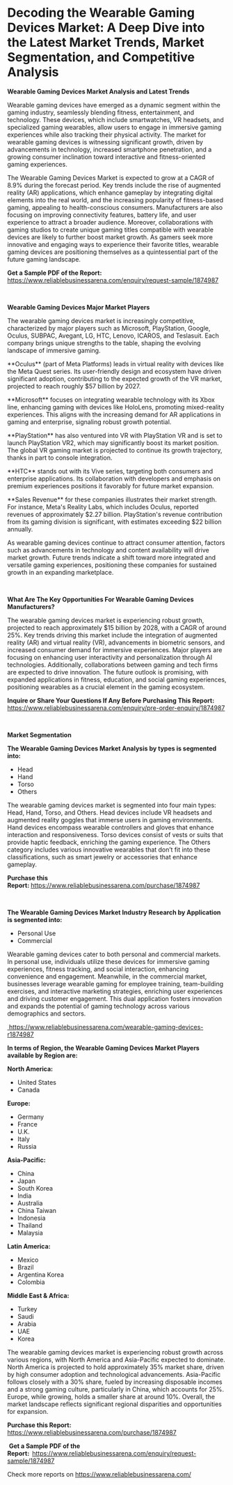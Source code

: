 <p><h1>Decoding the Wearable Gaming Devices Market: A Deep Dive into the Latest Market Trends, Market Segmentation, and Competitive Analysis</h1></p><p><strong>Wearable Gaming Devices Market Analysis and Latest Trends</strong></p>
<p><p>Wearable gaming devices have emerged as a dynamic segment within the gaming industry, seamlessly blending fitness, entertainment, and technology. These devices, which include smartwatches, VR headsets, and specialized gaming wearables, allow users to engage in immersive gaming experiences while also tracking their physical activity. The market for wearable gaming devices is witnessing significant growth, driven by advancements in technology, increased smartphone penetration, and a growing consumer inclination toward interactive and fitness-oriented gaming experiences.</p><p>The Wearable Gaming Devices Market is expected to grow at a CAGR of 8.9% during the forecast period. Key trends include the rise of augmented reality (AR) applications, which enhance gameplay by integrating digital elements into the real world, and the increasing popularity of fitness-based gaming, appealing to health-conscious consumers. Manufacturers are also focusing on improving connectivity features, battery life, and user experience to attract a broader audience. Moreover, collaborations with gaming studios to create unique gaming titles compatible with wearable devices are likely to further boost market growth. As gamers seek more innovative and engaging ways to experience their favorite titles, wearable gaming devices are positioning themselves as a quintessential part of the future gaming landscape.</p></p>
<p><strong>Get a Sample PDF of the Report:&nbsp;</strong> <a href="https://www.reliablebusinessarena.com/enquiry/request-sample/1874987?utm_campaign=2343&utm_medium=2&utm_source=Github&utm_content=ia&utm_term=07022025&utm_id=wearable-gaming-devices">https://www.reliablebusinessarena.com/enquiry/request-sample/1874987</a></p>
<p>&nbsp;</p>
<p><strong>Wearable Gaming Devices Major Market Players</strong></p>
<p><p>The wearable gaming devices market is increasingly competitive, characterized by major players such as Microsoft, PlayStation, Google, Oculus, SUBPAC, Avegant, LG, HTC, Lenovo, ICAROS, and Teslasuit. Each company brings unique strengths to the table, shaping the evolving landscape of immersive gaming.</p><p>**Oculus** (part of Meta Platforms) leads in virtual reality with devices like the Meta Quest series. Its user-friendly design and ecosystem have driven significant adoption, contributing to the expected growth of the VR market, projected to reach roughly $57 billion by 2027. </p><p>**Microsoft** focuses on integrating wearable technology with its Xbox line, enhancing gaming with devices like HoloLens, promoting mixed-reality experiences. This aligns with the increasing demand for AR applications in gaming and enterprise, signaling robust growth potential.</p><p>**PlayStation** has also ventured into VR with PlayStation VR and is set to launch PlayStation VR2, which may significantly boost its market position. The global VR gaming market is projected to continue its growth trajectory, thanks in part to console integration.</p><p>**HTC** stands out with its Vive series, targeting both consumers and enterprise applications. Its collaboration with developers and emphasis on premium experiences positions it favorably for future market expansion.</p><p>**Sales Revenue** for these companies illustrates their market strength. For instance, Meta's Reality Labs, which includes Oculus, reported revenues of approximately $2.27 billion. PlayStation's revenue contribution from its gaming division is significant, with estimates exceeding $22 billion annually. </p><p>As wearable gaming devices continue to attract consumer attention, factors such as advancements in technology and content availability will drive market growth. Future trends indicate a shift toward more integrated and versatile gaming experiences, positioning these companies for sustained growth in an expanding marketplace.</p></p>
<p>&nbsp;</p>
<p><strong>What Are The Key Opportunities For Wearable Gaming Devices Manufacturers?</strong></p>
<p><p>The wearable gaming devices market is experiencing robust growth, projected to reach approximately $15 billion by 2028, with a CAGR of around 25%. Key trends driving this market include the integration of augmented reality (AR) and virtual reality (VR), advancements in biometric sensors, and increased consumer demand for immersive experiences. Major players are focusing on enhancing user interactivity and personalization through AI technologies. Additionally, collaborations between gaming and tech firms are expected to drive innovation. The future outlook is promising, with expanded applications in fitness, education, and social gaming experiences, positioning wearables as a crucial element in the gaming ecosystem.</p></p>
<p><strong>Inquire or Share Your Questions If Any Before Purchasing This Report:</strong> <a href="https://www.reliablebusinessarena.com/enquiry/pre-order-enquiry/1874987?utm_campaign=2343&utm_medium=2&utm_source=Github&utm_content=ia&utm_term=07022025&utm_id=wearable-gaming-devices">https://www.reliablebusinessarena.com/enquiry/pre-order-enquiry/1874987</a></p>
<p>&nbsp;</p>
<p><strong>Market Segmentation</strong></p>
<p><strong>The Wearable Gaming Devices Market Analysis by types is segmented into:</strong></p>
<p><ul><li>Head</li><li>Hand</li><li>Torso</li><li>Others</li></ul></p>
<p><p>The wearable gaming devices market is segmented into four main types: Head, Hand, Torso, and Others. Head devices include VR headsets and augmented reality goggles that immerse users in gaming environments. Hand devices encompass wearable controllers and gloves that enhance interaction and responsiveness. Torso devices consist of vests or suits that provide haptic feedback, enriching the gaming experience. The Others category includes various innovative wearables that don’t fit into these classifications, such as smart jewelry or accessories that enhance gameplay.</p></p>
<p><strong>Purchase this Report:&nbsp;</strong><a href="https://www.reliablebusinessarena.com/purchase/1874987?utm_campaign=2343&utm_medium=2&utm_source=Github&utm_content=ia&utm_term=07022025&utm_id=wearable-gaming-devices">https://www.reliablebusinessarena.com/purchase/1874987</a></p>
<p>&nbsp;</p>
<p><strong>The Wearable Gaming Devices Market Industry Research by Application is segmented into:</strong></p>
<p><ul><li>Personal Use</li><li>Commercial</li></ul></p>
<p><p>Wearable gaming devices cater to both personal and commercial markets. In personal use, individuals utilize these devices for immersive gaming experiences, fitness tracking, and social interaction, enhancing convenience and engagement. Meanwhile, in the commercial market, businesses leverage wearable gaming for employee training, team-building exercises, and interactive marketing strategies, enriching user experiences and driving customer engagement. This dual application fosters innovation and expands the potential of gaming technology across various demographics and sectors.</p></p>
<p><a href="https://www.reliablebusinessarena.com/wearable-gaming-devices-r1874987?utm_campaign=2343&utm_medium=2&utm_source=Github&utm_content=ia&utm_term=07022025&utm_id=wearable-gaming-devices">&nbsp;https://www.reliablebusinessarena.com/wearable-gaming-devices-r1874987</a></p>
<p><strong>In terms of Region, the Wearable Gaming Devices Market Players available by Region are:</strong></p>
<p>
    <p> <strong> North America: </strong>
        <ul>
            <li>United States</li>
            <li>Canada</li>
        </ul>
        </p> 
    <p> <strong> Europe: </strong>
        <ul>
            <li>Germany</li>
            <li>France</li>
            <li>U.K.</li>
            <li>Italy</li>
            <li>Russia</li>
        </ul>
        </p> 
    <p> <strong> Asia-Pacific: </strong>
        <ul>
            <li>China</li>
            <li>Japan</li>
            <li>South Korea</li>
            <li>India</li>
            <li>Australia</li>
            <li>China Taiwan</li>
            <li>Indonesia</li>
            <li>Thailand</li>
            <li>Malaysia</li>
        </ul>
        </p> 
    <p> <strong> Latin America: </strong>
        <ul>
            <li>Mexico</li>
            <li>Brazil</li>
            <li>Argentina Korea</li>
            <li>Colombia</li>
        </ul>
        </p> 
    <p> <strong> Middle East & Africa: </strong>
        <ul>
            <li>Turkey</li>
            <li>Saudi</li>
            <li>Arabia</li>
            <li>UAE</li>
            <li>Korea</li>
        </ul>
    </p>
    </p>
<p><p>The wearable gaming devices market is experiencing robust growth across various regions, with North America and Asia-Pacific expected to dominate. North America is projected to hold approximately 35% market share, driven by high consumer adoption and technological advancements. Asia-Pacific follows closely with a 30% share, fueled by increasing disposable incomes and a strong gaming culture, particularly in China, which accounts for 25%. Europe, while growing, holds a smaller share at around 10%. Overall, the market landscape reflects significant regional disparities and opportunities for expansion.</p></p>
<p><strong>Purchase this Report: </strong><a href="https://www.reliablebusinessarena.com/purchase/1874987?utm_campaign=2343&utm_medium=2&utm_source=Github&utm_content=ia&utm_term=07022025&utm_id=wearable-gaming-devices">https://www.reliablebusinessarena.com/purchase/1874987</a></p>
<p>&nbsp;<strong>Get a Sample PDF of the Report:&nbsp;&nbsp;</strong><a href="https://www.reliablebusinessarena.com/enquiry/request-sample/1874987?utm_campaign=2343&utm_medium=2&utm_source=Github&utm_content=ia&utm_term=07022025&utm_id=wearable-gaming-devices">https://www.reliablebusinessarena.com/enquiry/request-sample/1874987</a></p>
<p><strong></strong></p>
<p>Check more reports on <a href="https://www.reliablebusinessarena.com/?utm_campaign=2343&utm_medium=2&utm_source=Github&utm_content=ia&utm_term=07022025&utm_id=wearable-gaming-devices">https://www.reliablebusinessarena.com/</a></p>